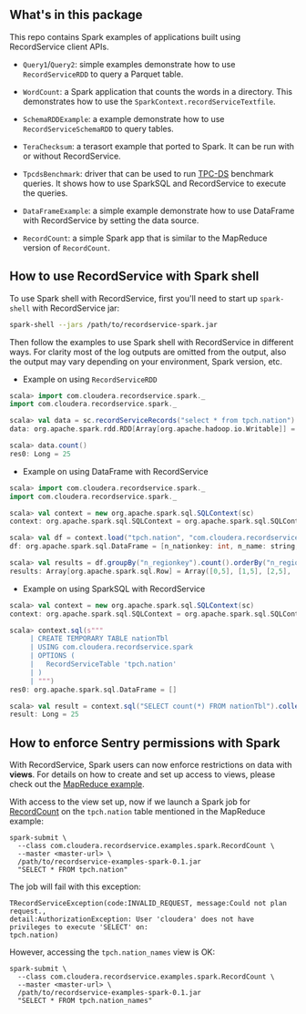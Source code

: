 ## What's in this package

This repo contains Spark examples of applications built using RecordService client APIs.

- `Query1`/`Query2`: simple examples demonstrate how to use `RecordServiceRDD` to query
  a Parquet table.

- `WordCount`: a Spark application that counts the words in a directory. This demonstrates
  how to use the `SparkContext.recordServiceTextfile`.

- `SchemaRDDExample`: a example demonstrate how to use `RecordServiceSchemaRDD` to query tables.

- `TeraChecksum`: a terasort example that ported to Spark. It can be run with or without
  RecordService.

- `TpcdsBenchmark`: driver that can be used to run [TPC-DS](http://www.tpc.org/tpcds/) benchmark
  queries. It shows how to use SparkSQL and RecordService to execute the queries.

- `DataFrameExample`: a simple example demonstrate how to use DataFrame with RecordService by
  setting the data source.

- `RecordCount`: a simple Spark app that is similar to the MapReduce version of `RecordCount`.


## How to use RecordService with Spark shell

To use Spark shell with RecordService, first you'll need to start up `spark-shell`
with RecordService jar:

```bash
spark-shell --jars /path/to/recordservice-spark.jar
```

Then follow the examples to use Spark shell with RecordService in different ways.
For clarity most of the log outputs are omitted from the output, also the output may
vary depending on your environment, Spark version, etc.

- Example on using `RecordServiceRDD`

```scala
scala> import com.cloudera.recordservice.spark._
import com.cloudera.recordservice.spark._

scala> val data = sc.recordServiceRecords("select * from tpch.nation")
data: org.apache.spark.rdd.RDD[Array[org.apache.hadoop.io.Writable]] = RecordServiceRDD[0] at RDD at RecordServiceRDDBase.scala:57

scala> data.count()
res0: Long = 25
```

- Example on using DataFrame with RecordService

```scala
scala> import com.cloudera.recordservice.spark._
import com.cloudera.recordservice.spark._

scala> val context = new org.apache.spark.sql.SQLContext(sc)
context: org.apache.spark.sql.SQLContext = org.apache.spark.sql.SQLContext@706ef676

scala> val df = context.load("tpch.nation", "com.cloudera.recordservice.spark")
df: org.apache.spark.sql.DataFrame = [n_nationkey: int, n_name: string, n_regionkey: int, n_comment: string]

scala> val results = df.groupBy("n_regionkey").count().orderBy("n_regionkey").collect()
results: Array[org.apache.spark.sql.Row] = Array([0,5], [1,5], [2,5], [3,5], [4,5])
```

- Example on using SparkSQL with RecordService

```scala
scala> val context = new org.apache.spark.sql.SQLContext(sc)
context: org.apache.spark.sql.SQLContext = org.apache.spark.sql.SQLContext@53bfb38e

scala> context.sql(s"""
     | CREATE TEMPORARY TABLE nationTbl
     | USING com.cloudera.recordservice.spark
     | OPTIONS (
     |   RecordServiceTable 'tpch.nation'
     | )
     | """)
res0: org.apache.spark.sql.DataFrame = []

scala> val result = context.sql("SELECT count(*) FROM nationTbl").collect()(0).getLong(0)
result: Long = 25
```

## How to enforce Sentry permissions with Spark

With RecordService, Spark users can now enforce restrictions on data with **views**.
For details on how to create and set up access to views, please check out the [MapReduce example](../examples/README.md#how-to-enforce-sentry-permissions-with-mapreduce).

With access to the view set up, now if we launch a Spark job for [RecordCount](src/main/scala/com/cloudera/recordservice/examples/spark/RecordCount.scala)
on the `tpch.nation` table mentioned in the MapReduce example:

```
spark-submit \
  --class com.cloudera.recordservice.examples.spark.RecordCount \
  --master <master-url> \
  /path/to/recordservice-examples-spark-0.1.jar
  "SELECT * FROM tpch.nation"
```

The job will fail with this exception:

```
TRecordServiceException(code:INVALID_REQUEST, message:Could not plan request.,
detail:AuthorizationException: User 'cloudera' does not have privileges to execute 'SELECT' on:
tpch.nation)
```

However, accessing the `tpch.nation_names` view is OK:

```
spark-submit \
  --class com.cloudera.recordservice.examples.spark.RecordCount \
  --master <master-url> \
  /path/to/recordservice-examples-spark-0.1.jar
  "SELECT * FROM tpch.nation_names"
```
